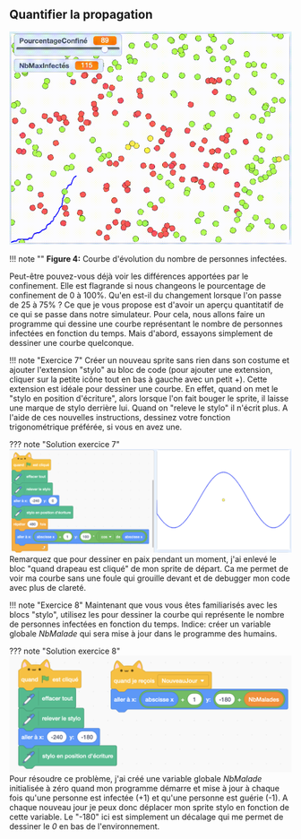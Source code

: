 ## Quantifier la propagation

![Quantif image](simulateur/exercice7/7_courbeVid.gif)

!!! note ""
	**Figure 4:** Courbe d'évolution du nombre de personnes infectées.

Peut-être pouvez-vous déjà voir les différences apportées par le confinement. Elle est flagrande si nous changeons le pourcentage de confinement de 0 à 100%. Qu'en est-il du changement lorsque l'on passe de 25 à 75% ? Ce que je vous propose est d'avoir un aperçu quantitatif de ce qui se passe dans notre simulateur. Pour cela, nous allons faire un programme qui dessine une courbe représentant le nombre de personnes infectées en fonction du temps. Mais d'abord, essayons simplement de dessiner une courbe quelconque.

!!! note "Exercice 7"
	Créer un nouveau sprite sans rien dans son costume et ajouter l'extension "stylo" au bloc de code (pour ajouter une extension, cliquer sur la petite icône tout en bas à gauche avec un petit +). Cette extension est idéale pour dessiner une courbe. En effet, quand on met le "stylo en position d'écriture", alors lorsque l'on fait bouger le sprite, il laisse une marque de stylo derrière lui. Quand on "releve le stylo" il n'écrit plus. A l'aide de ces nouvelles instructions, dessinez votre fonction trigonométrique préférée, si vous en avez une.

??? note "Solution exercice 7"
	![Courbe1 image](simulateur/exercice7/7_courbeCos.png)
	Remarquez que pour dessiner en paix pendant un moment, j'ai enlevé le bloc "quand drapeau est cliqué" de mon sprite de départ. Ca me permet de voir ma courbe sans une foule qui grouille devant et de debugger mon code avec plus de clareté.

!!! note "Exercice 8"
	Maintenant que vous vous êtes familiarisés avec les blocs "stylo", utilisez les pour dessiner la courbe qui représente le nombre de personnes infectées en fonction du temps. Indice: créer un variable globale *NbMalade* qui sera mise à jour dans le programme des humains.

??? note "Solution exercice 8"
	![Courbe2 image](simulateur/exercice8/8_courbeInfection.png)
	Pour résoudre ce problème, j'ai créé une variable globale *NbMalade* initialisée à zéro quand mon programme démarre et mise à jour à chaque fois qu'une personne est infectée (+1) et qu'une personne est guérie (-1). A chaque nouveau jour je peux donc déplacer mon sprite stylo en fonction de cette variable. Le "-180" ici est simplement un décalage qui me permet de dessiner le *0* en bas de l'environnement.


